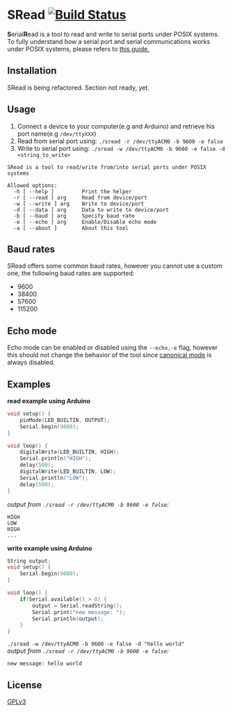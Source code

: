# SRead [![Build Status](https://travis-ci.com/ice-bit/SRead.svg?branch=master)](https://travis-ci.com/ice-bit/SRead)

**S**erial**R**ead is a tool to read and write to serial ports under POSIX systems.  
To fully understand how a serial port and serial communications works under POSIX systems, please refers to [this guide.](https://www.cmrr.umn.edu/~strupp/serial.html)

## Installation
SRead is being refactored. Section not ready, yet.

## Usage
1. Connect a device to your computer(e.g and Arduino) and retrieve his port name(e.g `/dev/ttyXXX`)  
2. Read from serial port using: `./sread -r /dev/ttyACM0 -b 9600 -e false`  
3. Write to serial port using: `./sread -w /dev/ttyACM0 -b 9600 -e false -d <string_to_write>`  

```
SRead is a tool to read/write from/into serial ports under POSIX systems

Allowed options:
  -h [ --help ]         Print the helper
  -r [ --read ] arg     Read from device/port
  -w [ --write ] arg    Write to device/port
  -d [ --data ] arg     Data to write to device/port
  -b [ --baud ] arg     Specify baud rate
  -e [ --echo ] arg     Enable/Disable echo mode
  -a [ --about ]        About this tool
```
## Baud rates
SRead offers some common baud rates, however you cannot use a custom one, the following baud rates are supported:  
- 9600  
- 38400  
- 57600  
- 115200

## Echo mode
Echo mode can be enabled or disabled using the `--echo,-e` flag, however this should not change the behavior of the tool since [canonical mode](https://www.gnu.org/software/libc/manual/html_node/Canonical-or-Not.html) is always disabled.

## Examples
**read example using Arduino**  
```c++
void setup() {
    pinMode(LED_BUILTIN, OUTPUT);
    Serial.begin(9600);
}

void loop() {
    digitalWrite(LED_BUILTIN, HIGH);
    Serial.println("HIGH");
    delay(500);
    digitalWrite(LED_BUILTIN, LOW);
    Serial.println("LOW");
    delay(500);
}
```
_output from `./sread -r /dev/ttyACM0 -b 9600 -e false`:_
```
HIGH
LOW
HIGH
...
```

**write example using Arduino**
```c++
String output;
void setup() {
    Serial.begin(9600);
}

void loop() {
    if(Serial.available() > 0) {
        output = Serial.readString();
        Serial.print("new message: ");
        Serial.println(output);
    }
}
```

`./sread -w /dev/ttyACM0 -b 9600 -e false -d "hello world"`  
_output from `./sread -r /dev/ttyACM0 -b 9600 -e false`:_  
```
new message: hello world
```

## License
[GPLv3](https://choosealicense.com/licenses/gpl-3.0/)